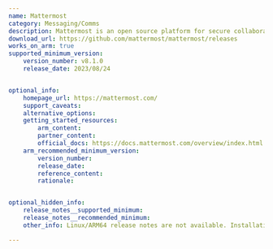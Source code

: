 ```yaml
---
name: Mattermost
category: Messaging/Comms
description: Mattermost is an open source platform for secure collaboration across the entire software development lifecycle.
download_url: https://github.com/mattermost/mattermost/releases
works_on_arm: true
supported_minimum_version:
    version_number: v8.1.0
    release_date: 2023/08/24


optional_info:
    homepage_url: https://mattermost.com/
    support_caveats:
    alternative_options:
    getting_started_resources:
        arm_content:
        partner_content:
        official_docs: https://docs.mattermost.com/overview/index.html
    arm_recommended_minimum_version:
        version_number:
        release_date:
        reference_content:
        rationale:


optional_hidden_info:
    release_notes__supported_minimum:
    release_notes__recommended_minimum:
    other_info: Linux/ARM64 release notes are not available. Installation and testing are done via the tar(https://github.com/mattermost/mattermost/releases/tag/v8.1.0).

---
```


